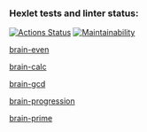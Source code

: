 ### Hexlet tests and linter status:

[![Actions Status](https://github.com/aleksusergit/frontend-project-44/workflows/hexlet-check/badge.svg)](https://github.com/aleksusergit/frontend-project-44/actions)
[![Maintainability](https://api.codeclimate.com/v1/badges/186b3ece6e3f34436ec6/maintainability)](https://codeclimate.com/github/aleksusergit/frontend-project-44/maintainability)

[brain-even](https://asciinema.org/a/EC6J5IUL1nA0l1vTUS9SsEJK7)

[brain-calc](https://asciinema.org/a/8aiEILxn0uUSnQJ493g4KpLwa)

[brain-gcd](https://asciinema.org/a/jIy3lINm8UR7cQdf24r9WgzGv)

[brain-progression](https://asciinema.org/a/c7p1UxExHzKrd4oQiVcWJY9Dj)

[brain-prime](https://asciinema.org/a/FkNhVtcG1atYL1EN7hOfCcfW3)
